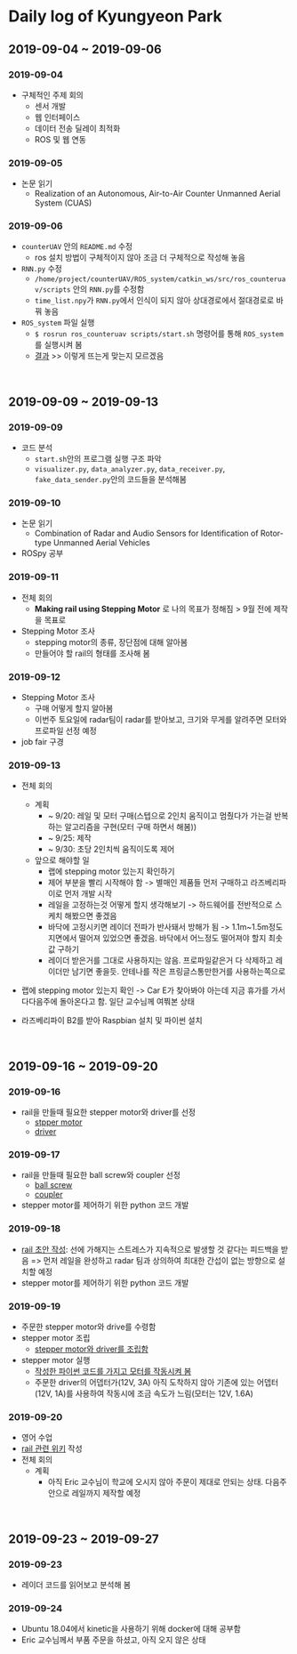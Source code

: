 # Daily log of Kyungyeon Park

## 2019-09-04 ~ 2019-09-06

### 2019-09-04
- 구체적인 주제 회의
  - 센서 개발
  - 웹 인터페이스
  - 데이터 전송 딜레이 최적화
  - ROS 및 웹 연동
  
### 2019-09-05
- 논문 읽기
  - Realization of an Autonomous, Air-to-Air Counter Unmanned Aerial System (CUAS)
  
### 2019-09-06
- `counterUAV` 안의 `README.md` 수정
  - ros 설치 방법이 구체적이지 않아 조금 더 구체적으로 작성해 놓음
- `RNN.py` 수정
  - `/home/project/counterUAV/ROS_system/catkin_ws/src/ros_counteruav/scripts` 안의 `RNN.py`를 수정함
  - `time_list.npy`가 `RNN.py`에서 인식이 되지 않아 상대경로에서 절대경로로 바꿔 놓음
- `ROS_system` 파일 실행
  - `$ rosrun ros_counteruav scripts/start.sh` 명령어를 통해 `ROS_system`를 실행시켜 봄
  - [결과](https://ibb.co/0hWLjYv) >> 이렇게 뜨는게 맞는지 모르겠음

<br/>

## 2019-09-09 ~ 2019-09-13

### 2019-09-09
- 코드 분석
  - `start.sh`안의 프로그램 실행 구조 파악
  - `visualizer.py`, `data_analyzer.py`, `data_receiver.py`, `fake_data_sender.py`안의 코드들을 분석해봄
  
### 2019-09-10
- 논문 읽기
  - Combination of Radar and Audio Sensors for Identification of Rotor-type Unmanned Aerial Vehicles
- ROSpy 공부

### 2019-09-11
- 전체 회의
  - **Making rail using Stepping Motor** 로 나의 목표가 정해짐 > 9월 전에 제작을 목표로
- Stepping Motor 조사
  - stepping motor의 종류, 장단점에 대해 알아봄
  - 만들어야 할 rail의 형태를 조사해 봄

### 2019-09-12
- Stepping Motor 조사
  - 구매 어떻게 할지 알아봄
  - 이번주 토요일에 radar팀이 radar를 받아보고, 크기와 무게를 알려주면 모터와 프로파일 선정 예정
- job fair 구경

### 2019-09-13
- 전체 회의
  - 계획
    - ~ 9/20: 레일 및 모터 구매(스텝으로 2인치 움직이고 멈췄다가 가는걸 반복하는 알고리즘을 구현(모터 구매 하면서 해봄))
    - ~ 9/25: 제작
    - ~ 9/30: 초당 2인치씩 움직이도록 제어
  - 앞으로 해야할 일
    - 랩에 stepping motor 있는지 확인하기
    - 제어 부분을 빨리 시작해야 함 -> 별매인 제품들 먼저 구매하고 라즈베리파이로 먼저 개발 시작
    - 레일을 고정하는것 어떻게 할지 생각해보기 -> 하드웨어를 전반적으로 스케치 해봤으면 좋겠음
    -  바닥에 고정시키면 레이더 전파가 반사돼서 방해가 됨 -> 1.1m~1.5m정도 지면에서 떨어져 있었으면 좋겠음. 바닥에서 어느정도 떨어져야 할지 최솟값 구하기
    - 레이더 받은거를 그대로 사용하지는 않음. 프로파일같은거 다 삭제하고 레이더만 남기면 좋을듯. 안테나를 작은 프링글스통만한거를 사용하는쪽으로

- 랩에 stepping motor 있는지 확인 -> Car E가 찾아봐야 아는데 지금 휴가를 가서 다다음주에 돌아온다고 함. 일단 교수님께 여쭤본 상태
- 라즈베리파이 B2를 받아 Raspbian 설치 및 파이썬 설치

<br/>

## 2019-09-16 ~ 2019-09-20

### 2019-09-16
- rail을 만들때 필요한 stepper motor와 driver를 선정
  - [stpper motor](https://www.amazon.com/Usongshine-Geared-Stepper-Motor-Ratio/dp/B07V359RFB/ref=sr_1_5?keywords=nema+17&qid=1568662364&s=hi&sr=1-5)
  - [driver](https://www.amazon.com/Stepper-Driver-TB6600-Controller-Single/dp/B07H55MH23/ref=asc_df_B07H55MH23/?tag=hyprod-20&linkCode=df0&hvadid=309802506143&hvpos=1o4&hvnetw=g&hvrand=13175866527852851402&hvpone=&hvptwo=&hvqmt=&hvdev=c&hvdvcmdl=&hvlocint=&hvlocphy=9016722&hvtargid=pla-558289099173&psc=1)

### 2019-09-17
- rail을 만들때 필요한 ball screw와 coupler 선정
  - [ball screw](https://www.amazon.com/CNCCANEN-SFU1605-1200mm-Antibacklash-Machining-Ballscrew/dp/B07T1QM8KN/ref=sr_1_45?keywords=ballscrew&qid=1568730875&sr=8-45)
  - [coupler](https://www.amazon.com/YOTINO-Flexible-Couplings-RepRap-3D/dp/B07DC2CV6T/ref=sr_1_4?crid=3I30KJH6BL5VR&keywords=nema+17+coupler&qid=1568733483&s=industrial&sprefix=nema17+cou%2Cindustrial%2C158&sr=1-4)
- stepper motor를 제어하기 위한 python 코드 개발

### 2019-09-18
- [rail 초안 작성](https://ibb.co/PcphmZz): 선에 가해지는 스트레스가 지속적으로 발생할 것 같다는 피드백을 받음
  => 먼저 레일을 완성하고 radar 팀과 상의하여 최대한 간섭이 없는 방향으로 설치할 예정
- stepper motor를 제어하기 위한 python 코드 개발

### 2019-09-19
- 주문한 stepper motor와 drive를 수령함
- stepper motor 조립
  - [stepper motor와 driver를 조립함](https://ibb.co/pdK1Vh2)
- stepper motor 실행
  - [작성한 파이썬 코드를 가지고 모터를 작동시켜 봄](https://youtu.be/C7Emrwi_g5c)
  - 주문한 driver의 어뎁터가(12V, 3A) 아직 도착하지 않아 기존에 있는 어뎁터(12V, 1A)를 사용하여
작동시에 조금 속도가 느림(모터는 12V, 1.6A)

### 2019-09-20
- 영어 수업
- [rail 관련 위키](https://github.com/seonghapark/cuav/wiki/Making-Rail) 작성
- 전체 회의
  - 계획
    - 아직 Eric 교수님이 학교에 오시지 않아 주문이 제대로 안되는 상태. 다음주 안으로 레일까지 제작할 예정

<br/>

## 2019-09-23 ~ 2019-09-27

### 2019-09-23
- 레이더 코드를 읽어보고 분석해 봄

### 2019-09-24
- Ubuntu 18.04에서 kinetic을 사용하기 위해 docker에 대해 공부함
- Eric 교수님께서 부품 주문을 하셨고, 아직 오지 않은 상태
